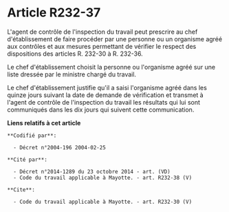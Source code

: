 # Article R232-37

L'agent de contrôle de l'inspection du travail peut prescrire au chef d'établissement de faire procéder par une personne ou
un organisme agréé aux contrôles et aux mesures permettant de vérifier le respect des dispositions des articles R. 232-30 à
R. 232-36. 

Le chef d'établissement choisit la personne ou l'organisme agréé sur une liste dressée par le ministre chargé du travail. 

Le chef d'établissement justifie qu'il a saisi l'organisme agréé dans les quinze jours suivant la date de demande de
vérification et transmet à l'agent de contrôle de l'inspection du travail les résultats qui lui sont communiqués dans les dix
jours qui suivent cette communication.

**Liens relatifs à cet article**

	**Codifié par**:

	  - Décret n°2004-196 2004-02-25

	**Cité par**:

	  - Décret n°2014-1289 du 23 octobre 2014 - art. (VD)
	  - Code du travail applicable à Mayotte. - art. R232-38 (V)

	**Cite**:

	  - Code du travail applicable à Mayotte. - art. R232-30 (V)
